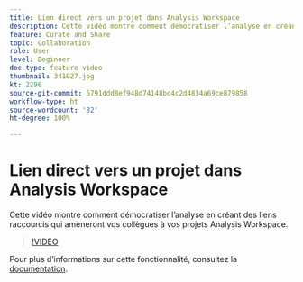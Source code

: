 ```yaml
---
title: Lien direct vers un projet dans Analysis Workspace
description: Cette vidéo montre comment démocratiser l’analyse en créant des liens raccourcis qui amèneront vos collègues à vos projets Analysis Workspace.
feature: Curate and Share
topic: Collaboration
role: User
level: Beginner
doc-type: feature video
thumbnail: 341027.jpg
kt: 2296
source-git-commit: 5791ddd8ef948d74148bc4c2d4834a69ce879858
workflow-type: ht
source-wordcount: '82'
ht-degree: 100%

---
```


# Lien direct vers un projet dans Analysis Workspace

Cette vidéo montre comment démocratiser l’analyse en créant des liens raccourcis qui amèneront vos collègues à vos projets Analysis Workspace.

>[!VIDEO](https://video.tv.adobe.com/v/341027/?quality=12&learn=on)

Pour plus dʼinformations sur cette fonctionnalité, consultez la [documentation](https://experienceleague.adobe.com/docs/analytics/analyze/analysis-workspace/curate-share/shareable-links.html?lang=fr).
